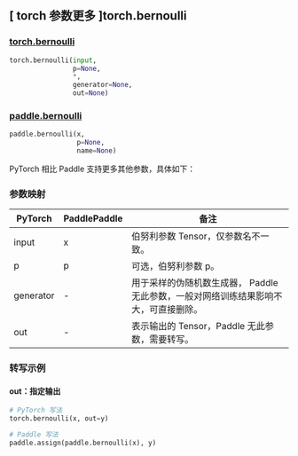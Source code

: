 ## [ torch 参数更多 ]torch.bernoulli

### [torch.bernoulli](https://pytorch.org/docs/stable/generated/torch.bernoulli.html#torch.bernoulli)

```python
torch.bernoulli(input,
                p=None,
                *,
                generator=None,
                out=None)
```

### [paddle.bernoulli](https://www.paddlepaddle.org.cn/documentation/docs/zh/develop/api/paddle/bernoulli_cn.html)

```python
paddle.bernoulli(x,
                 p=None,
                 name=None)
```

PyTorch 相比 Paddle 支持更多其他参数，具体如下：

### 参数映射

| PyTorch       | PaddlePaddle | 备注                                                   |
| ------------- | ------------ | ------------------------------------------------------ |
| input      | x  | 伯努利参数 Tensor，仅参数名不一致。  |
| p          | p  | 可选，伯努利参数 p。 |
| generator  | -  | 用于采样的伪随机数生成器， Paddle 无此参数，一般对网络训练结果影响不大，可直接删除。 |
| out        | -  | 表示输出的 Tensor，Paddle 无此参数，需要转写。    |


### 转写示例
#### out：指定输出
```python
# PyTorch 写法
torch.bernoulli(x, out=y)

# Paddle 写法
paddle.assign(paddle.bernoulli(x), y)
```
